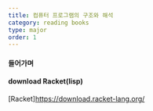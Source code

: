 ```yaml
---
title: 컴퓨터 프로그램의 구조와 해석 
category: reading books
type: major
order: 1
---
```


#### 들어가며

#### download Racket(lisp)
[Racket]https://download.racket-lang.org/